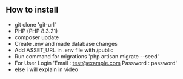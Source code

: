 

## How to install

- git clone 'git-url'
- PHP (PHP 8.3.21)
- composer update
- Create .env and made database changes
- Add ASSET_URL in .env file with /public
- Run command for migrations 'php artisan migrate --seed'
- For User Login 'Email : test@example.com Password : password'
- else i will explain in video
